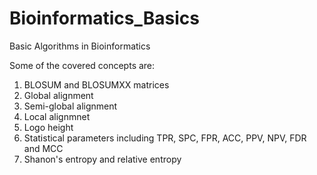 # Bioinformatics_Basics
Basic Algorithms in Bioinformatics

Some of the covered concepts are:
1. BLOSUM and BLOSUMXX matrices
2. Global alignment
3. Semi-global alignment
4. Local alignmnet
5. Logo height
6. Statistical parameters including TPR, SPC, FPR, ACC, PPV, NPV, FDR and MCC
7. Shanon's entropy and relative entropy
